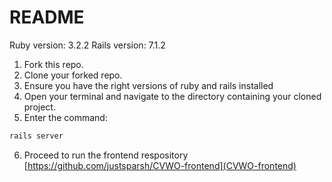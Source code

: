 # README

Ruby version: 3.2.2
Rails version: 7.1.2

1. Fork this repo.
2. Clone your forked repo.
3. Ensure you have the right versions of ruby and rails installed
4. Open your terminal and navigate to the directory containing your cloned project.
5. Enter the command:
```bash
rails server
```
6. Proceed to run the frontend respository [https://github.com/justsparsh/CVWO-frontend](CVWO-frontend)
